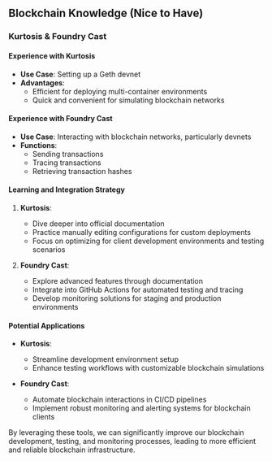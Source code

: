 ## Blockchain Knowledge (Nice to Have)

### Kurtosis & Foundry Cast

#### Experience with Kurtosis

- **Use Case**: Setting up a Geth devnet
- **Advantages**:
  - Efficient for deploying multi-container environments
  - Quick and convenient for simulating blockchain networks

#### Experience with Foundry Cast

- **Use Case**: Interacting with blockchain networks, particularly devnets
- **Functions**:
  - Sending transactions
  - Tracing transactions
  - Retrieving transaction hashes

#### Learning and Integration Strategy

1. **Kurtosis**:
   - Dive deeper into official documentation
   - Practice manually editing configurations for custom deployments
   - Focus on optimizing for client development environments and testing scenarios

2. **Foundry Cast**:
   - Explore advanced features through documentation
   - Integrate into GitHub Actions for automated testing and tracing
   - Develop monitoring solutions for staging and production environments

#### Potential Applications

- **Kurtosis**: 
  - Streamline development environment setup
  - Enhance testing workflows with customizable blockchain simulations

- **Foundry Cast**:
  - Automate blockchain interactions in CI/CD pipelines
  - Implement robust monitoring and alerting systems for blockchain clients

By leveraging these tools, we can significantly improve our blockchain development, testing, and monitoring processes, leading to more efficient and reliable blockchain infrastructure.
